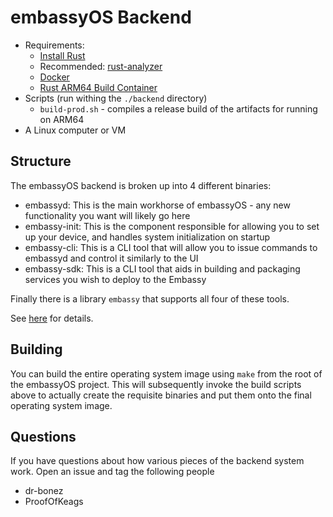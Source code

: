 # embassyOS Backend

- Requirements:
  - [Install Rust](https://rustup.rs)
  - Recommended: [rust-analyzer](https://rust-analyzer.github.io/)
  - [Docker](https://docs.docker.com/get-docker/)
  - [Rust ARM64 Build Container](https://github.com/Start9Labs/rust-arm-builder)
- Scripts (run withing the `./backend` directory)
  - `build-prod.sh` - compiles a release build of the artifacts for running on
    ARM64
- A Linux computer or VM

## Structure

The embassyOS backend is broken up into 4 different binaries:

- embassyd: This is the main workhorse of embassyOS - any new functionality you
  want will likely go here
- embassy-init: This is the component responsible for allowing you to set up
  your device, and handles system initialization on startup
- embassy-cli: This is a CLI tool that will allow you to issue commands to
  embassyd and control it similarly to the UI
- embassy-sdk: This is a CLI tool that aids in building and packaging services
  you wish to deploy to the Embassy

Finally there is a library `embassy` that supports all four of these tools.

See [here](/backend/Cargo.toml) for details.

## Building

You can build the entire operating system image using `make` from the root of
the embassyOS project. This will subsequently invoke the build scripts above to
actually create the requisite binaries and put them onto the final operating
system image.

## Questions

If you have questions about how various pieces of the backend system work. Open
an issue and tag the following people

- dr-bonez
- ProofOfKeags
